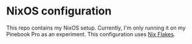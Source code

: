 # NixOS configuration

This repo contains my NixOS setup. Currently, I'm only running it on my Pinebook Pro as an experiment. This configuration uses [Nix Flakes](https://nixos.wiki/wiki/Flakes).